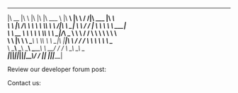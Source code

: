  ________  ___       ___  ___  _______   ________       ___    ___ ________   ________     
|\   __  \|\  \     |\  \|\  \|\  ___ \ |\   ____\     |\  \  /  /|\   ___  \|\   ____\    
\ \  \|\ /\ \  \    \ \  \\\  \ \   __/|\ \  \___|_    \ \  \/  / | \  \\ \  \ \  \___|    
 \ \   __  \ \  \    \ \  \\\  \ \  \_|/_\ \_____  \    \ \    / / \ \  \\ \  \ \  \       
  \ \  \|\  \ \  \____\ \  \\\  \ \  \_|\ \|____|\  \    \/  /  /   \ \  \\ \  \ \  \____  
   \ \_______\ \_______\ \_______\ \_______\____\_\  \ __/  / /      \ \__\\ \__\ \_______\
    \|_______|\|_______|\|_______|\|_______|\_________\\___/ /        \|__| \|__|\|_______|


Review our developer forum post:

Contact us:
